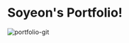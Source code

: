# Soyeon's Portfolio!


![portfolio-git](https://github.com/ssoyeee/portfolio/assets/111319810/73c42fb0-0cd2-45fb-9120-b1687f350e81)
